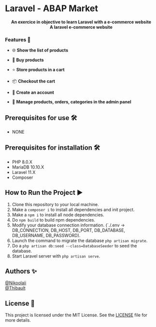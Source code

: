 # Laravel - ABAP Market #

<p align="center">
   <strong>An exercice in objective to learn Laravel with a e-commerce website</strong><br />
   <strong>A laravel e-commerce website</strong>
</p>

### Features 🚀

- 🌐 **Show the list of products**

- 🔄 **Buy products**

- ⭐ **Store products in a cart**

- 📦 **Checkout the cart**

- 📝 **Create an account**

- 🍒 **Manage products, orders, categories in the admin panel**

## Prerequisites for use 🛠️

- NONE

## Prerequisites for installation 🛠️

- PHP 8.0.X
- MariaDB 10.10.X
- Laravel 11.X
- Composer

## How to Run the Project ▶️

1. Clone this repository to your local machine.
2. Make a `composer i` to install all dependencies and init project.
3. Make a `npm i` to install all node dependencies.
4. Do `npm build` to build npm dependencies.
3. Modify your database connection information. (`./.env -> DB_CONNECTION, DB_HOST, DB_PORT, DB_DATABASE, DB_USERNAME,
   DB_PASSWORD).
4. Launch the command to migrate the database ```php artisan migrate```.
5. Do a ```php artisan db:seed --class=DatabaseSeeder``` to seed the database.
6. Start Laravel server with ```php artisan serve```.

## Authors ✨

[@Nikoolaii](https://github.com/Nikoolaii)<br/>
[@Thibault](https://github.com/tibaaault)

## License 📄

This project is licensed under the MIT License. See the [LICENSE](LICENSE) file for more details.
